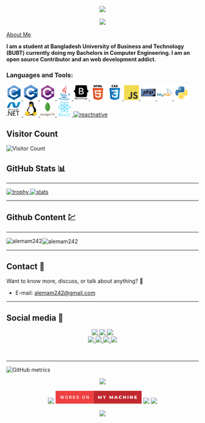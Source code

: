 <p align="center">
  <img src="https://readme-typing-svg.herokuapp.com/?center=true&vCenter=true&color=2AF781FF&width=800&lines=Welcome+to+my+profile;It's+me+Alemam" />
</p>
<p align="center">
  <img src="https://readme-typing-svg.herokuapp.com/?center=true&vCenter=true&color=1ADC32FF&width=800&lines=Always+learning+new+things" />
</p>

<div>
      <a href="https://github.com/alemam242/">About Me </a>
      <p>
        <b>
          I am a student at Bangladesh University of Business and
          Technology (BUBT) currently doing my Bachelors in Computer
          Engineering. I am an open source Contributor and an web development
          addict.</b
        >
      </p>
    </div>

<h3 align="left">Languages and Tools:</h3>
<p align="left">
  <a href="https://www.cprogramming.com/" target="_blank" rel="noreferrer"> <img src="https://raw.githubusercontent.com/devicons/devicon/master/icons/c/c-original.svg" alt="c" width="40" height="40"/> </a> <a href="https://www.w3schools.com/cpp/" target="_blank" rel="noreferrer"> <img src="https://raw.githubusercontent.com/devicons/devicon/master/icons/cplusplus/cplusplus-original.svg" alt="cplusplus" width="40" height="40"/> </a><a href="https://www.w3schools.com/cs/" target="_blank" rel="noreferrer"> <img src="https://raw.githubusercontent.com/devicons/devicon/master/icons/csharp/csharp-original.svg" alt="csharp" width="40" height="40"/> </a><a href="https://www.java.com" target="_blank" rel="noreferrer"> <img src="https://raw.githubusercontent.com/devicons/devicon/master/icons/java/java-original.svg" alt="java" width="40" height="40"/> </a><a href="https://getbootstrap.com" target="_blank" rel="noreferrer"> <img src="https://raw.githubusercontent.com/devicons/devicon/master/icons/bootstrap/bootstrap-plain-wordmark.svg" alt="bootstrap" width="40" height="40"/> </a <a href="https://www.w3.org/html/" target="_blank" rel="noreferrer"> <img src="https://raw.githubusercontent.com/devicons/devicon/master/icons/html5/html5-original-wordmark.svg" alt="html5" width="40" height="40"/> </a><a href="https://www.w3schools.com/css/" target="_blank" rel="noreferrer"> <img src="https://raw.githubusercontent.com/devicons/devicon/master/icons/css3/css3-original-wordmark.svg" alt="css3" width="40" height="40"/> </a><a href="https://developer.mozilla.org/en-US/docs/Web/JavaScript" target="_blank" rel="noreferrer"> <img       src="https://raw.githubusercontent.com/devicons/devicon/master/icons/javascript/javascript-original.svg" alt="javascript" width="40" height="40"/> </a><a href="https://www.php.net" target="_blank" rel="noreferrer"> <img src="https://raw.githubusercontent.com/devicons/devicon/master/icons/php/php-original.svg" alt="php" width="40" height="40"/> </a><a href="https://www.mysql.com/" target="_blank" rel="noreferrer"> <img src="https://raw.githubusercontent.com/devicons/devicon/master/icons/mysql/mysql-original-wordmark.svg" alt="mysql" width="40" height="40"/> </a><a href="https://www.python.org" target="_blank" rel="noreferrer"> <img src="https://raw.githubusercontent.com/devicons/devicon/master/icons/python/python-original.svg" alt="python" width="40" height="40"/> </a><a href="https://dotnet.microsoft.com/" target="_blank" rel="noreferrer"> <img src="https://raw.githubusercontent.com/devicons/devicon/master/icons/dot-net/dot-net-original-wordmark.svg" alt="dotnet" width="40" height="40"/> </a><a href="https://www.linux.org/" target="_blank" rel="noreferrer"> <img src="https://raw.githubusercontent.com/devicons/devicon/master/icons/linux/linux-original.svg" alt="linux" width="40" height="40"/> </a><a href="https://www.mongodb.com/" target="_blank" rel="noreferrer"> <img src="https://raw.githubusercontent.com/devicons/devicon/master/icons/mongodb/mongodb-original-wordmark.svg" alt="mongodb" width="40" height="40"/> </a><a href="https://reactjs.org/" target="_blank" rel="noreferrer"> <img src="https://raw.githubusercontent.com/devicons/devicon/master/icons/react/react-original-wordmark.svg" alt="react" width="40" height="40"/> </a><a href="https://reactnative.dev/" target="_blank" rel="noreferrer"> <img src="https://reactnative.dev/img/header_logo.svg" alt="reactnative" width="40" height="40"/> </a>
  
</p>

## Visitor Count
![Visitor Count](https://profile-counter.glitch.me/alemam242/count.svg)


## GitHub Stats 📊

<hr>
<div align="left">
    <a href="https://github.com/ryo-ma/github-profile-trophy">
        <img width="43%" alt="trophy" src="https://github-profile-trophy.vercel.app/?username=alemam242&theme=discord&row=2&column=4"/>
    </a>
    <a href="https://github.com/anuraghazra/github-readme-stats">
        <img width="55%" alt="stats" src="https://github-readme-stats.vercel.app/api?username=alemam242&show_icons=true&count_private=true&include_all_commits=true&theme=algolia"/>
    </a>
</div>
<hr>

## Github Content 💹  

<hr>

<p><img align="left" src="https://github-readme-stats.vercel.app/api/top-langs?username=alemam242&show_icons=true&locale=en&layout=compact" alt="alemam242" /></p> 

<!--<p>&nbsp;<img align="center" src="https://github-readme-stats.vercel.app/api?username=alemam242&show_icons=true&locale=en" alt="alemam242" /></p>-->

<p><img align="center" src="https://github-readme-streak-stats.herokuapp.com/?user=alemam242&" alt="alemam242" /></p>

<hr>

## Contact 📧

Want to know more, discuss, or talk about anything? 💬
- E-mail: alemam242@gmail.com

<hr>

## Social media 📱

<p align="center">

  <a href="https://twitter.com/MdAlEmam2" target="_blank" rel="noopener noreferrer">
    <img src="https://img.shields.io/badge/Twitter-Al%20Emam-blue?logo=twitter&logoColor=blue&color=blue" />
  </a>

  <a href="https://gitlab.com/" target="_blank" rel="noopener noreferrer">
    <img src="https://img.shields.io/badge/GitLab-alemam242-orange?logo=gitlab&logoColor=orange&color=orange" />
  </a>
  
  <a href="https://www.youtube.com/" target="_blank" rel="noopener noreferrer">
    <img src="https://img.shields.io/badge/YouTube-Al%20Emam-yellow?logo=youtube&logoColor=red&color=yellow" />
  </a>

  <br />

  <a href="https://www.quora.com/profile/Md-Al-Emam-1" target="_blank" rel="noopener noreferrer">
    <img src="https://img.shields.io/badge/Quora-Al Emam-darkred?logo=quora&logoColor=red&color=darkred" />
  </a>

  <a href="https://dev.to/alemam242" target="_blank" rel="noopener noreferrer">
    <img src="https://img.shields.io/badge/DEV.TO-alemam242-black?logo=dev.to&logoColor=white&color=white" />
  </a>

  <a href="https://stackoverflow.com/users/20741313/md-al-emam" target="_blank" rel="noopener noreferrer">
    <img src="https://img.shields.io/badge/StackOverflow-AL%20Emam-orange?logo=stackoverflow&logoColor=orange&color=purple" />
  </a>
  
  <a href="https://auth.geeksforgeeks.org/user/alemadzc7" target="_blank" rel="noopener noreferrer">
    <img src="https://img.shields.io/badge/GeekForGeeks-AL%20Emam-orange?logo=geeksforgeeks&logoColor=white&color=yellow" />
  </a>
</p>

<br/>
<hr>


![GitHub metrics](https://metrics.lecoq.io/alemam242)

<p align="center">
  <img src="https://readme-typing-svg.herokuapp.com/?center=true&vCenter=true&color=016EEA&width=800&lines=This+page+is+best+viewed+in+dark+mode.;Hope+you+enjoy!;Now+we+both+probably+need+to+get+back+to+coding" />
</p>

<p align="center">
  <img height="33.9px" src="https://forthebadge.com/images/badges/built-with-love.svg">
  <img height="33.9px" src="https://github.com/8BitJonny/8BitJonny/blob/master/worksOnMyMachine.svg">
  <img height="33.9px" src="https://forthebadge.com/images/badges/powered-by-black-magic.svg">
  <img height="33.9px" src="https://forthebadge.com/images/badges/makes-people-smile.svg">
</p>
<p align="center">
  <img src="https://readme-typing-svg.herokuapp.com/?center=true&vCenter=true&color=2AF781FF&width=800&lines=Thanks+for+visiting!" />
</p>
